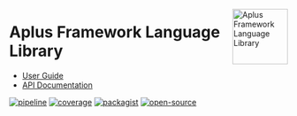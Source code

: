 <a href="https://gitlab.com/aplus-framework/libraries/language"><img src="https://gitlab.com/aplus-framework/libraries/language/-/raw/master/guide/image.png" alt="Aplus Framework Language Library" align="right" width="100"></a>

# Aplus Framework Language Library

- [User Guide](https://docs.aplus-framework.com/guides/libraries/language/index.html)
- [API Documentation](https://docs.aplus-framework.com/packages/language.html)

[![pipeline](https://gitlab.com/aplus-framework/libraries/language/badges/master/pipeline.svg)](https://gitlab.com/aplus-framework/libraries/language/-/pipelines?scope=branches)
[![coverage](https://gitlab.com/aplus-framework/libraries/language/badges/master/coverage.svg?job=test:php)](https://aplus-framework.gitlab.io/libraries/language/coverage/)
[![packagist](https://img.shields.io/packagist/v/aplus/language)](https://packagist.org/packages/aplus/language)
[![open-source](https://img.shields.io/badge/open--source-sponsor-magenta)](https://aplus-framework.com/sponsor)
